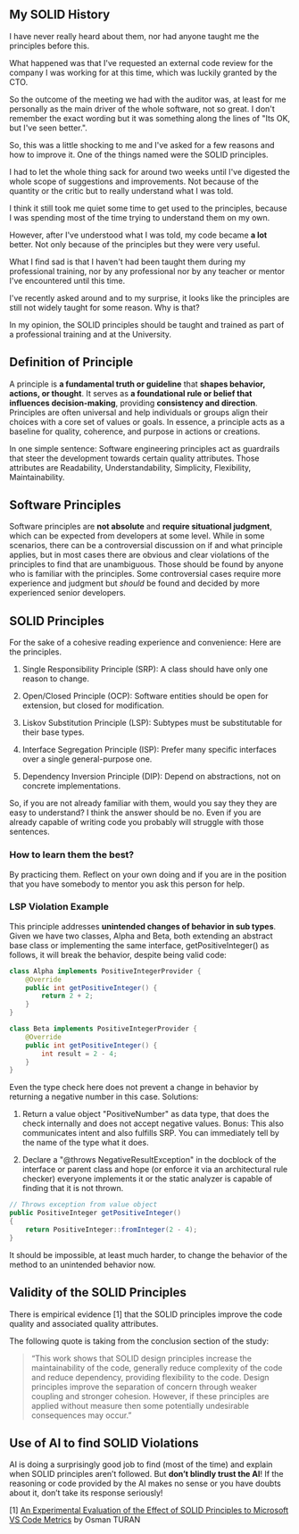 ## My SOLID History

I have never really heard about them, nor had anyone taught me the principles before this.

What happened was that I've requested an external code review for the company I was working for at this time, which was luckily granted by the CTO.

So the outcome of the meeting we had with the auditor was, at least for me personally as the main driver of the whole software, not so great. I don't remember the exact wording but it was something along the lines of "Its OK, but I've seen better.".

So, this was a little shocking to me and I've asked for a few reasons and how to improve it. One of the things named were the SOLID principles.

I had to let the whole thing sack for around two weeks until I've digested the whole scope of suggestions and improvements. Not because of the quantity or the critic but to really understand what I was told.

I think it still took me quiet some time to get used to the principles, because I was spending most of the time trying to understand them on my own.

However, after I've understood what I was told, my code became **a lot** better. Not only because of the principles but they were very useful.

What I find sad is that I haven't had been taught them during my professional training, nor by any professional nor by any teacher or mentor I've encountered until this time.

I've recently asked around and to my surprise, it looks like the principles are still not widely taught for some reason. Why is that?

In my opinion, the SOLID principles should be taught and trained as part of a professional training and at the University.

## Definition of Principle

A principle is **a fundamental truth or guideline** that **shapes behavior, actions, or thought**. It serves as **a foundational rule or belief that influences decision-making**, providing **consistency and direction**. Principles are often universal and help individuals or groups align their choices with a core set of values or goals. In essence, a principle acts as a baseline for quality, coherence, and purpose in actions or creations.

In one simple sentence: Software engineering principles act as guardrails that steer the development towards certain quality attributes. Those attributes are Readability, Understandability, Simplicity, Flexibility, Maintainability.

## Software Principles

Software principles are **not absolute** and **require situational judgment**, which can be expected from developers at some level. While in some scenarios, there can be a controversial discussion on if and what principle applies, but in most cases there are obvious and clear violations of the principles to find that are unambiguous. Those should be found by anyone who is familiar with the principles. Some controversial cases require more experience and judgment but *should* be found and decided by more experienced senior developers.

## SOLID Principles

For the sake of a cohesive reading experience and convenience: Here are the principles.

1. Single Responsibility Principle (SRP): A class should have only one reason to change.

2. Open/Closed Principle (OCP): Software entities should be open for extension, but closed for modification.

3. Liskov Substitution Principle (LSP): Subtypes must be substitutable for their base types.

4. Interface Segregation Principle (ISP): Prefer many specific interfaces over a single general-purpose one.

5. Dependency Inversion Principle (DIP): Depend on abstractions, not on concrete implementations.

So, if you are not already familiar with them, would you say they they are easy to understand? I think the answer should be no. Even if you are already capable of writing code you probably will struggle with those sentences.

### How to learn them the best?

By practicing them. Reflect on your own doing and if you are in the position that you have somebody to mentor you ask this person for help.

### LSP Violation Example

This principle addresses **unintended changes of behavior in sub types**. Given we have two classes, Alpha and Beta, both extending an abstract base class or implementing the same interface, getPositiveInteger() as follows, it will break the behavior, despite being valid code:

```java
class Alpha implements PositiveIntegerProvider {
    @Override
    public int getPositiveInteger() {
        return 2 + 2;
    }
}

class Beta implements PositiveIntegerProvider {
    @Override
    public int getPositiveInteger() {
        int result = 2 - 4;
    }
}
```

Even the type check here does not prevent a change in behavior by returning a negative number in this case. Solutions:

1. Return a value object "PositiveNumber" as data type, that does the check internally and does not accept negative values. Bonus: This also communicates intent and also fulfills SRP. You can immediately tell by the name of the type what it does.

2. Declare a "@throws NegativeResultException" in the docblock of the interface or parent class and hope (or enforce it via an architectural rule checker) everyone implements it or the static analyzer is capable of finding that it is not thrown.

```java
// Throws exception from value object
public PositiveInteger getPositiveInteger()
{
    return PositiveInteger::fromInteger(2 - 4);
}
```

It should be impossible, at least much harder, to change the behavior of the method to an unintended behavior now.

## Validity of the SOLID Principles

There is empirical evidence [1] that the SOLID principles improve the code quality and associated quality attributes.

The following quote is taking from the conclusion section of the study:

> “This work shows that SOLID design principles increase the maintainability of the code, generally reduce complexity of the code and reduce dependency, providing flexibility to the code. Design principles improve the separation of concern through weaker coupling and stronger cohesion. However, if these principles are applied without measure then some potentially undesirable consequences may occur.”

## Use of AI to find SOLID Violations

AI is doing a surprisingly good job to find (most of the time) and explain when SOLID principles aren’t followed. But **don’t blindly trust the AI**! If the reasoning or code provided by the AI makes no sense or you have doubts about it, don’t take its response seriously!

[1] [An Experimental Evaluation of the Effect of SOLID Principles to Microsoft VS Code Metrics](https://dergipark.org.tr/en/download/article-file/1555528) by Osman TURAN